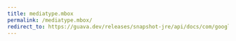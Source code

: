 ```yaml
---
title: mediatype.mbox
permalink: /mediatype.mbox/
redirect_to: https://guava.dev/releases/snapshot-jre/api/docs/com/google/common/net/MediaType.html#MBOX
---
```


